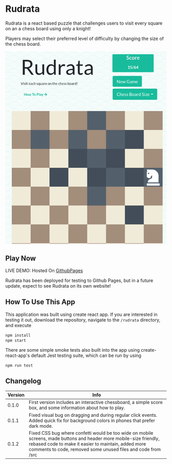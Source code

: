 # Rudrata

Rudrata is a react based puzzle that challenges users to visit every square on an a chess board using only a knight!

Players may select their preferred level of difficulty by changing the size of the chess board.

![screenshot](https://github.com/OulipianSummer/rudrata/blob/master/screenshot.png)


## Play Now
LIVE DEMO: Hosted On [GithubPages](https://oulipiansummer.github.io/rudrata/)

Rudrata has been deployed for testing to Github Pages, but in a future update, expect to see Rudrata on its own website!


## How To Use This App

This application was built using create react app. If you are interested in testing it out, download the repository, navigate to the ```/rudrata``` directory, and execute

    npm install
    npm start

There are some simple smoke tests also built into the app using create-react-app's default Jest testing suite, which can be run by using

    npm run test


## Changelog

Version | Info
----------|-----------
0.1.0  | First version includes an interactive chessboard, a simple score box, and some information about how to play.
0.1.1  | Fixed visual bug on dragging and during regular click events. Added quick fix for background colors in phones that prefer dark mode.
0.1.2  | Fixed CSS bug where confetti would be too wide on mobile screens, made buttons and header more mobile-size friendly, rebased code to make it easier to maintain, added more comments to code, removed some unused files and code from /src
